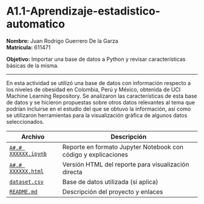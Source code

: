 # A1.1-Aprendizaje-estadistico-automatico

**Nombre:** Juan Rodrigo Guerrero De la Garza  
**Matrícula:** 611471  

**Objetivo:** Importar una base de datos a Python y revisar características básicas de la misma.

---

En esta actividad se utilizó una base de datos con información respecto a los niveles de obesidad en Colombia, Perú y México, obtenida de UCI Machine Learning Repository.
Se analizaron las características de esta base de datos y se hicieron propuestas sobre otros datos relevantes al tema que podrían incluirse en el estudio del que se obtuvo la información, 
así como se utilizaron herramientas para la visualización gráfica de algunos datos seleccionados. 

| Archivo | Descripción |
|---------|-------------|
| [`A#.# XXXXXX.ipynb`](./A#.#%20XXXXXX.ipynb) | Reporte en formato Jupyter Notebook con código y explicaciones |
| [`A#.# XXXXXX.html`](./A#.#%20XXXXXX.html) | Versión HTML del reporte para visualización directa |
| [`dataset.csv`](./dataset.csv) | Base de datos utilizada (si aplica) |
| [`README.md`](./README.md) | Descripción del proyecto y enlaces |
